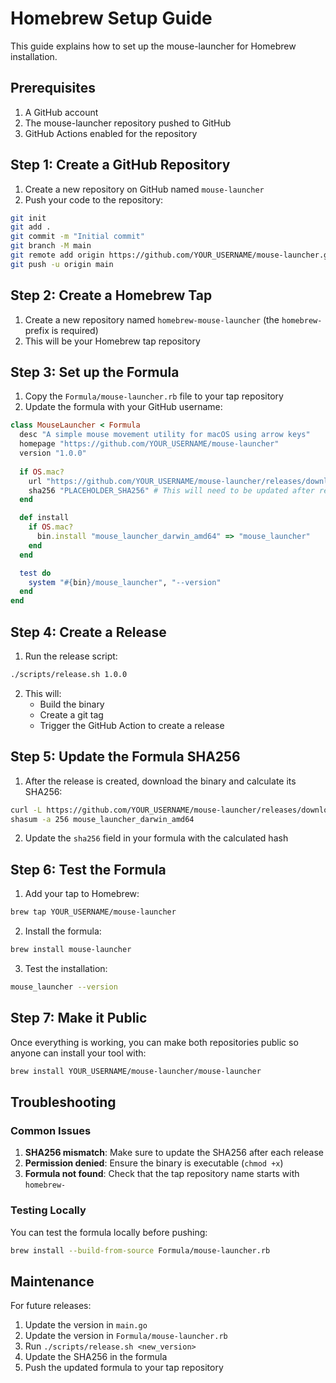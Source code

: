 # Homebrew Setup Guide

This guide explains how to set up the mouse-launcher for Homebrew installation.

## Prerequisites

1. A GitHub account
2. The mouse-launcher repository pushed to GitHub
3. GitHub Actions enabled for the repository

## Step 1: Create a GitHub Repository

1. Create a new repository on GitHub named `mouse-launcher`
2. Push your code to the repository:

```bash
git init
git add .
git commit -m "Initial commit"
git branch -M main
git remote add origin https://github.com/YOUR_USERNAME/mouse-launcher.git
git push -u origin main
```

## Step 2: Create a Homebrew Tap

1. Create a new repository named `homebrew-mouse-launcher` (the `homebrew-` prefix is required)
2. This will be your Homebrew tap repository

## Step 3: Set up the Formula

1. Copy the `Formula/mouse-launcher.rb` file to your tap repository
2. Update the formula with your GitHub username:

```ruby
class MouseLauncher < Formula
  desc "A simple mouse movement utility for macOS using arrow keys"
  homepage "https://github.com/YOUR_USERNAME/mouse-launcher"
  version "1.0.0"
  
  if OS.mac?
    url "https://github.com/YOUR_USERNAME/mouse-launcher/releases/download/v1.0.0/mouse_launcher_darwin_amd64"
    sha256 "PLACEHOLDER_SHA256" # This will need to be updated after release
  end

  def install
    if OS.mac?
      bin.install "mouse_launcher_darwin_amd64" => "mouse_launcher"
    end
  end

  test do
    system "#{bin}/mouse_launcher", "--version"
  end
end
```

## Step 4: Create a Release

1. Run the release script:

```bash
./scripts/release.sh 1.0.0
```

2. This will:
   - Build the binary
   - Create a git tag
   - Trigger the GitHub Action to create a release

## Step 5: Update the Formula SHA256

1. After the release is created, download the binary and calculate its SHA256:

```bash
curl -L https://github.com/YOUR_USERNAME/mouse-launcher/releases/download/v1.0.0/mouse_launcher_darwin_amd64 -o mouse_launcher_darwin_amd64
shasum -a 256 mouse_launcher_darwin_amd64
```

2. Update the `sha256` field in your formula with the calculated hash

## Step 6: Test the Formula

1. Add your tap to Homebrew:

```bash
brew tap YOUR_USERNAME/mouse-launcher
```

2. Install the formula:

```bash
brew install mouse-launcher
```

3. Test the installation:

```bash
mouse_launcher --version
```

## Step 7: Make it Public

Once everything is working, you can make both repositories public so anyone can install your tool with:

```bash
brew install YOUR_USERNAME/mouse-launcher/mouse-launcher
```

## Troubleshooting

### Common Issues

1. **SHA256 mismatch**: Make sure to update the SHA256 after each release
2. **Permission denied**: Ensure the binary is executable (`chmod +x`)
3. **Formula not found**: Check that the tap repository name starts with `homebrew-`

### Testing Locally

You can test the formula locally before pushing:

```bash
brew install --build-from-source Formula/mouse-launcher.rb
```

## Maintenance

For future releases:

1. Update the version in `main.go`
2. Update the version in `Formula/mouse-launcher.rb`
3. Run `./scripts/release.sh <new_version>`
4. Update the SHA256 in the formula
5. Push the updated formula to your tap repository 